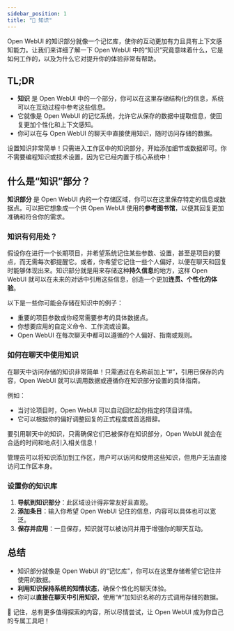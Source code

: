 ```yaml
---
sidebar_position: 1
title: "🧠 知识"
---
```


Open WebUI 的知识部分就像一个记忆库，使你的互动更加有力且具有上下文感知能力。让我们来详细了解一下 Open WebUI 中的“知识”究竟意味着什么，它是如何工作的，以及为什么它对提升你的体验非常有帮助。

## TL;DR

- **知识** 是 Open WebUI 中的一个部分，你可以在这里存储结构化的信息，系统可以在互动过程中参考这些信息。
- 它就像是 Open WebUI 的记忆系统，允许它从保存的数据中提取信息，使回复更加个性化和上下文感知。
- 你可以在与 Open WebUI 的聊天中直接使用知识，随时访问存储的数据。

设置知识非常简单！只需进入工作区中的知识部分，开始添加细节或数据即可。你不需要编程知识或技术设置，因为它已经内置于核心系统中！

## 什么是“知识”部分？

**知识部分** 是 Open WebUI 内的一个存储区域，你可以在这里保存特定的信息或数据点。可以把它想象成一个供 Open WebUI 使用的**参考图书馆**，以便其回复更加准确和符合你的需求。

### 知识有何用处？

假设你在进行一个长期项目，并希望系统记住某些参数、设置，甚至是项目的要点，而无需每次都提醒它。或者，你希望它记住一些个人偏好，以便在聊天和回复时能够体现出来。知识部分就是用来存储这种**持久信息**的地方，这样 Open WebUI 就可以在未来的对话中引用这些信息，创造一个更加**连贯、个性化的体验**。

以下是一些你可能会存储在知识中的例子：

- 重要的项目参数或你经常需要参考的具体数据点。
- 你想要应用的自定义命令、工作流或设置。
- Open WebUI 在每次聊天中都可以遵循的个人偏好、指南或规则。

### 如何在聊天中使用知识

在聊天中访问存储的知识非常简单！只需通过在名称前加上“#”，引用已保存的内容，Open WebUI 就可以调用数据或遵循你在知识部分设置的具体指南。

例如：

- 当讨论项目时，Open WebUI 可以自动回忆起你指定的项目详情。
- 它可以根据你的偏好调整回复的正式程度或首选措辞。

要引用聊天中的知识，只需确保它们已被保存在知识部分，Open WebUI 就会在合适的时间和地点引入相关信息！

管理员可以将知识添加到工作区，用户可以访问和使用这些知识，但用户无法直接访问工作区本身。

### 设置你的知识库

1. **导航到知识部分**：此区域设计得非常友好且直观。
2. **添加条目**：输入你希望 Open WebUI 记住的信息，内容可以具体也可以宽泛。
3. **保存并应用**：一旦保存，知识就可以被访问并用于增强你的聊天互动。

## 总结

- 知识部分就像是 Open WebUI 的“记忆库”，你可以在这里存储希望它记住并使用的数据。
- **利用知识保持系统的知情状态**，确保个性化的聊天体验。
- 你可以**直接在聊天中引用知识**，使用“#”加知识名称的方式调用存储的数据。

🌟 记住，总有更多值得探索的内容，所以尽情尝试，让 Open WebUI 成为你自己的专属工具吧！
